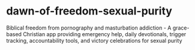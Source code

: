# dawn-of-freedom-sexual-purity
Biblical freedom from pornography and masturbation addiction - A grace-based Christian app providing emergency help, daily devotionals, trigger tracking, accountability tools, and victory celebrations for sexual purity
